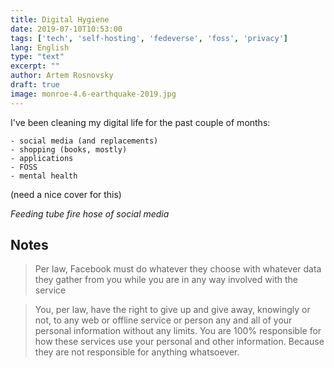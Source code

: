 ```yaml
---
title: Digital Hygiene
date: 2019-07-10T10:53:00
tags: ['tech', 'self-hosting', 'fedeverse', 'foss', 'privacy']
lang: English
type: "text"
excerpt: ""
author: Artem Rosnovsky
draft: true
image: monroe-4.6-earthquake-2019.jpg
---
```


I've been cleaning my digital life for the past couple of months:

    - social media (and replacements)
    - shopping (books, mostly)
    - applications
    - FOSS
    - mental health

(need a nice cover for this)

_Feeding tube fire hose of social media_

## Notes 

> Per law, Facebook must do whatever they choose with whatever data they gather from you while you are in any way involved with the service

> You, per law, have the right to give up and give away, knowingly or not, to any web or offline service or person any and all of your personal information without any limits. You are 100% responsible for how these services use your personal and other information. Because they are not responsible for anything whatsoever. 
